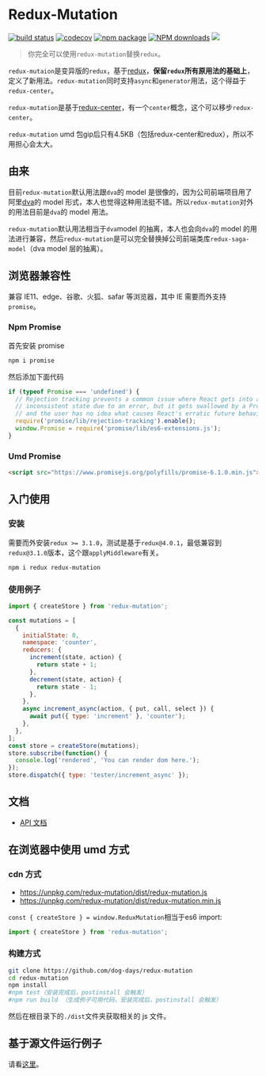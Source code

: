 # Redux-Mutation

[![build status](https://travis-ci.org/dog-days/redux-mutation.svg?branch=master)](https://travis-ci.org/dog-days/redux-mutation) [![codecov](https://codecov.io/gh/dog-days/redux-mutation/branch/master/graph/badge.svg)](https://codecov.io/gh/dog-days/redux-mutation) [![npm package](https://badge.fury.io/js/redux-mutation.svg)](https://www.npmjs.org/package/redux-mutation) [![NPM downloads](http://img.shields.io/npm/dm/redux-mutation.svg)](https://npmjs.org/package/redux-mutation) ![](https://img.shields.io/badge/minzipped%20size-4.5kb-brightgreen.svg)

> 你完全可以使用`redux-mutation`替换`redux`。

`redux-mutaion`是变异版的`redux`，基于[redux](https://redux.js.org/)，**保留`redux`所有原用法的基础上**，定义了新用法。`redux-mutation`同时支持`async`和`generator`用法，这个得益于`redux-center`。

`redux-mutation`是基于[redux-center](https://github.com/dog-days/redux-center)，有一个`center`概念，这个可以移步`redux-center`。

`redux-mutation` umd 包gip后只有4.5KB（包括redux-center和redux），所以不用担心会太大。

## 由来

目前`redux-mutation`默认用法跟`dva`的 model 是很像的，因为公司前端项目用了阿里[dva](https://github.com/dvajs/dva)的 model 形式，本人也觉得这种用法挺不错。所以`redux-mutation`对外的用法目前是`dva`的 model 用法。

`redux-mutation`默认用法相当于`dva`model 的抽离，本人也会向`dva`的 model 的用法进行兼容，然后`redux-mutation`是可以完全替换掉公司前端类库`redux-saga-model`（dva model 层的抽离）。

## 浏览器兼容性

兼容 IE11、edge、谷歌、火狐、safar 等浏览器，其中 IE 需要而外支持`promise`。

### Npm Promise

首先安装 promise

```sh
npm i promise
```

然后添加下面代码

```js
if (typeof Promise === 'undefined') {
  // Rejection tracking prevents a common issue where React gets into an
  // inconsistent state due to an error, but it gets swallowed by a Promise,
  // and the user has no idea what causes React's erratic future behavior.
  require('promise/lib/rejection-tracking').enable();
  window.Promise = require('promise/lib/es6-extensions.js');
}
```

### Umd Promise

```html
<script src="https://www.promisejs.org/polyfills/promise-6.1.0.min.js"></script>
```

## 入门使用

### 安装

需要而外安装`redux >= 3.1.0`，测试是基于`redux@4.0.1`，最低兼容到`redux@3.1.0`版本，这个跟`applyMiddleware`有关。

```sh
npm i redux redux-mutation
```

### 使用例子

```js
import { createStore } from 'redux-mutation';

const mutations = [
  {
    initialState: 0,
    namespace: 'counter',
    reducers: {
      increment(state, action) {
        return state + 1;
      },
      decrement(state, action) {
        return state - 1;
      },
    },
    async increment_async(action, { put, call, select }) {
      await put({ type: 'increment' }, 'counter');
    },
  },
];
const store = createStore(mutations);
store.subscribe(function() {
  console.log('rendered', 'You can render dom here.');
});
store.dispatch({ type: 'tester/increment_async' });
```

## 文档

- [API 文档](./docs/api/README.md)

## 在浏览器中使用 umd 方式

### cdn 方式

- https://unpkg.com/redux-mutation/dist/redux-mutation.js
- https://unpkg.com/redux-mutation/dist/redux-mutation.min.js

`const { createStore } = window.ReduxMutation`相当于es6 import:

```js
import { createStore } from 'redux-mutation';
```

### 构建方式

```sh
git clone https://github.com/dog-days/redux-mutation
cd redux-mutation
npm install
#npm test（安装完成后，postinstall 会触发）
#npm run build （生成例子可用代码，安装完成后，postinstall 会触发）
```

然后在根目录下的`./dist`文件夹获取相关的 js 文件。

## 基于源文件运行例子

请看[这里](https://github.com/dog-days/redux-mutation/tree/master/examples)。